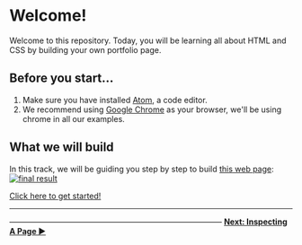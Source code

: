 
# Welcome!

Welcome to this repository. Today, you will be learning all about HTML and CSS by building your own portfolio page.

## Before you start...

1. Make sure you have installed [Atom](https://atom.io/), a code editor.
2. We recommend using [Google Chrome](https://www.google.com/chrome/) as your browser, we'll be using chrome in all our examples.

## What we will build
In this track, we will be guiding you step by step to  build [this web page](https://serene-mcnulty-aa84b3.netlify.com/): 
[![final result](https://cd.sseu.re/FireShot_Capture_1_-_Jane_Doe__-_file____Users_mimi_Code_Codaisseur_.png_2018-09-05_15-13-39.png)](https://serene-mcnulty-aa84b3.netlify.com/)

[Click here to get started!](https://github.com/Codaisseur/static-resume-page/blob/master/all-instructions/01-inspecting-a-page.md)

---

 ――――――――――――――――――――――――――― **[Next: Inspecting A Page ▶](https://github.com/Codaisseur/static-resume-page/blob/master/all-instructions/01-inspecting-a-page.md)**

